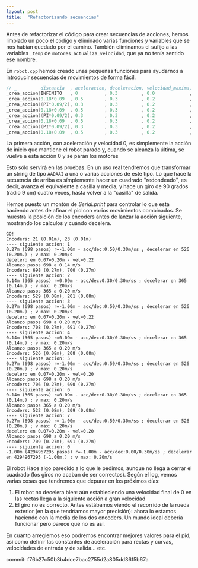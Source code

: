 ```yaml
---
layout: post
title:  "Refactorizando secuencias"
---
```


Antes de refactorizar el código para crear secuencias de acciones, hemos limpiado un
poco el código y eliminado varias funciones y variables que se nos habían quedado por 
el camino. También eliminamos el sufijo a las variables `_temp` de `motores_actualiza_velocidad`, 
que ya no tenía sentido ese nombre.

En `robot.cpp` hemos creado unas pequeñas funciones para ayudarnos a introducir secuencias de movimientos
de forma fácil.

```cpp
// _         distancia  , aceleracion, deceleracion, velocidad_maxima, velocidad_final, radio
_crea_accion(INFINITO   , 0          , 0.3         , 0.0             , 0              , INFINITO);
_crea_accion(0.18*0.09  , 0.5        , 0.3         , 0.2             , 0              , INFINITO);
_crea_accion((PI*0.09/2), 0.3        , 0.3         , 0.2             , 0.2            , 0.09);
_crea_accion(0.18+0.09  , 0.5        , 0.3         , 0.2             , 0              , INFINITO);
_crea_accion((PI*0.09/2), 0.3        , 0.3         , 0.2             , 0.2            , 0.09);
_crea_accion(0.18+0.09  , 0.5        , 0.3         , 0.2             , 0              , INFINITO);
_crea_accion((PI*0.09/2), 0.3        , 0.3         , 0.2             , 0.2            , 0.09);
_crea_accion(0.18+0.09  , 0.5        , 0.3         , 0.2             , 0              , INFINITO);
```

La primera acción, con aceleración y velocidad 0, es simplemente la acción de inicio que mantiene
el robot parado y, cuando se alcanza la última, se vuelve a esta acción 0 y se paran los motores

Esto sólo servirá en las pruebas. En un uso real tendremos que transformar un string
de tipo `AADAAI` a una o varias acciones de este tipo. Lo que hace la secuencia de arriba es
símplemente hacer un cuadrado "redondeado", es decir, avanza el equivalente a casilla y media,
y hace un giro de 90 grados (radio 9 cm) cuatro veces, hasta volver a la "casilla" de salida.

Hemos puesto un montón de _Serial.print_ para controlar lo que está haciendo antes de afinar
el pid con varios movimientos combinados. Se muestra la posición de los encoders antes de lanzar
la acción siguiente, mostrando los cálculos y cuándo decelera.

```
GO!
Encoders: 21 (0.01m), 23 (0.01m)
---- siguiente accion: 1
0.27m (698 pasos) r=-1.00m - acc/dec:0.50/0.30m/ss ; decelerar en 526 (0.20m.) ; v max: 0.20m/s
decelero en 0.07=0.20m - vel=0.22
Alcanzo pasos 698 a 0.14 m/s
Encoders: 698 (0.27m), 700 (0.27m)
---- siguiente accion: 2
0.14m (365 pasos) r=0.09m - acc/dec:0.30/0.30m/ss ; decelerar en 365 (0.14m.) ; v max: 0.20m/s
Alcanzo pasos 365 a 0.20 m/s
Encoders: 529 (0.08m), 201 (0.08m)
---- siguiente accion: 3
0.27m (698 pasos) r=-1.00m - acc/dec:0.50/0.30m/ss ; decelerar en 526 (0.20m.) ; v max: 0.20m/s
decelero en 0.07=0.20m - vel=0.22
Alcanzo pasos 698 a 0.20 m/s
Encoders: 708 (0.27m), 691 (0.27m)
---- siguiente accion: 4
0.14m (365 pasos) r=0.09m - acc/dec:0.30/0.30m/ss ; decelerar en 365 (0.14m.) ; v max: 0.20m/s
Alcanzo pasos 365 a 0.20 m/s
Encoders: 526 (0.08m), 208 (0.08m)
---- siguiente accion: 5
0.27m (698 pasos) r=-1.00m - acc/dec:0.50/0.30m/ss ; decelerar en 526 (0.20m.) ; v max: 0.20m/s
decelero en 0.07=0.20m - vel=0.20
Alcanzo pasos 698 a 0.20 m/s
Encoders: 706 (0.27m), 690 (0.27m)
---- siguiente accion: 6
0.14m (365 pasos) r=0.09m - acc/dec:0.30/0.30m/ss ; decelerar en 365 (0.14m.) ; v max: 0.20m/s
Alcanzo pasos 365 a 0.20 m/s
Encoders: 522 (0.08m), 209 (0.08m)
---- siguiente accion: 7
0.27m (698 pasos) r=-1.00m - acc/dec:0.50/0.30m/ss ; decelerar en 526 (0.20m.) ; v max: 0.20m/s
decelero en 0.07=0.20m - vel=0.20
Alcanzo pasos 698 a 0.20 m/s
Encoders: 709 (0.27m), 691 (0.27m)
---- siguiente accion: 0
-1.00m (4294967295 pasos) r=-1.00m - acc/dec:0.00/0.30m/ss ; decelerar en 4294967295 (-1.00m.) ; v max: 0.20m/s
```

El robot Hace algo parecido a lo que le pedimos, aunque no llega a cerrar el cuadrado (los giros no
acaban de ser correctos). Según el log, vemos varias cosas que tendremos que depurar en los próximos
días:

1. El robot no decelera bien: aún estableciendo una velocidad final de 0 en las rectas llega a la siguiente acción 
a gran velocidad
2. El giro no es correcto. Antes estábamos viendo el recorrido de la rueda exterior (en la que tendríamos
mayor precisión): ahora lo estamos haciendo con la media de los dos encoders. Un mundo ideal debería
funcionar pero parece que no es así.

En cuanto arreglemos eso podremos encontrar mejores valores para el pid, así como definir las constantes
de aceleración para rectas y curvas, velocidades de entrada y de salida... etc.

commit: f76b27c50b3b4dce7bac2755d2a805dd36f5b67a
